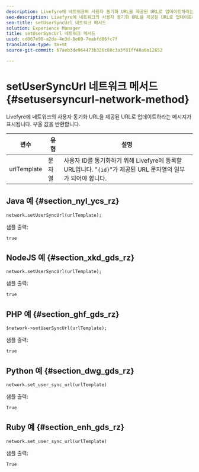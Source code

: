 ```yaml
---
description: Livefyre에 네트워크의 사용자 동기화 URL을 제공된 URL로 업데이트하라는 메시지가 표시됩니다. 부울 값을 반환합니다.
seo-description: Livefyre에 네트워크의 사용자 동기화 URL을 제공된 URL로 업데이트하라는 메시지가 표시됩니다. 부울 값을 반환합니다.
seo-title: setUserSyncUrl 네트워크 메서드
solution: Experience Manager
title: setUserSyncUrl 네트워크 메서드
uuid: cd067e90-a2da-4e3d-8e60-7eabfd86fc7f
translation-type: tm+mt
source-git-commit: 67aeb3de964473b326c88c3a3f81ff48a6a12652

---
```



# setUserSyncUrl 네트워크 메서드{#setusersyncurl-network-method}

Livefyre에 네트워크의 사용자 동기화 URL을 제공된 URL로 업데이트하라는 메시지가 표시됩니다. 부울 값을 반환합니다.

| 변수 | 유형 | 설명 |
|--- |--- |--- |
| urlTemplate | 문자열 | 사용자 ID를 동기화하기 위해 Livefyre에 등록할 URL입니다. "`{id}`"가 제공된 URL 문자열의 일부가 되어야 합니다. |

## Java 예 {#section_nyl_ycs_rz}

```
network.setUserSyncUrl(urlTemplate); 
```

샘플 출력:

```
true
```

## NodeJS 예 {#section_xkd_gds_rz}

```
network.setUserSyncUrl(urlTemplate); 
```

샘플 출력:

```
true
```

## PHP 예 {#section_ghf_gds_rz}

```
$network->setUserSyncUrl(urlTemplate); 
```

샘플 출력:

```
true
```

## Python 예 {#section_dwg_gds_rz}

```
network.set_user_sync_url(urlTemplate) 
```

샘플 출력:

```
True
```

## Ruby 예 {#section_enh_gds_rz}

```
network.set_user_sync_url(urlTemplate) 
```

샘플 출력:

```
True
```
